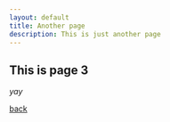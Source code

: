 ```yaml
---
layout: default
title: Another page
description: This is just another page
---
```


## This is page 3

_yay_

[back](./)

